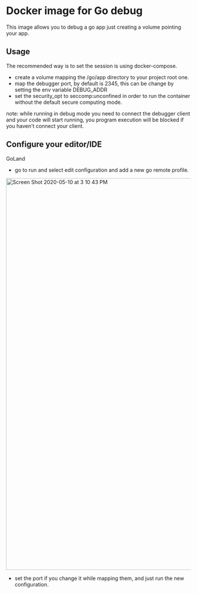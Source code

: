 # Docker image for Go debug

This image allows you to debug a go app just creating a volume pointing your app.

## Usage

The recommended way is to set the session is using docker-compose.

- create a volume mapping the /go/app directory to your project root one.
- map the debugger port, by default is 2345, this can be change by setting the env variable DEBUG_ADDR
- set the security_opt to seccomp:unconfined in order to run the container without the default secure computing mode.

note: while running in debug mode you need to connect the debugger client and your code will start running, you program execution will be blocked if you haven't connect your client.

## Configure your editor/IDE

GoLand

- go to run and select edit configuration and add a new go remote profile.

<img width="1069" alt="Screen Shot 2020-05-10 at 3 10 43 PM" src="https://user-images.githubusercontent.com/8094904/81508307-4fa11b80-92d1-11ea-8ff6-ae7843abadc0.png">

- set the port if you change it while mapping them, and just run the new configuration.
